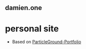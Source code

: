 ## damien.one
# personal site
  - Based on [ParticleGround-Portfolio](https://github.com/itsron717/ParticleGround-Portfolio)